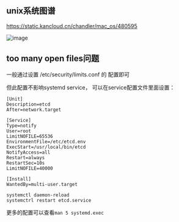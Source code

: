 ## unix系统图谱

https://static.kancloud.cn/chandler/mac_os/480595

![image](https://user-images.githubusercontent.com/310284/195046344-a7a33e93-c993-4731-85ef-006d4ecc0a39.png)


## too many open files问题

一般通过设置 /etc/security/limits.conf 的 配置即可

但此配置不影响systemd service， 可以在service配置文件里面设置：

```
[Unit]
Description=etcd
After=network.target

[Service]
Type=notify
User=root
LimitNOFILE=65536
EnvironmentFile=/etc/etcd.env
ExecStart=/usr/local/bin/etcd
NotifyAccess=all
Restart=always
RestartSec=10s
LimitNOFILE=40000

[Install]
WantedBy=multi-user.target
```

```
systemctl daemon-reload
systemctrl restart etcd.service
```
更多的配置可以查看`man 5 systemd.exec`
